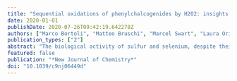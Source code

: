 ```yaml
---
title: "Sequential oxidations of phenylchalcogenides by H2O2: insights into the redox behavior of selenium via DFT analysis"
date: 2020-01-01
publishDate: 2020-07-26T09:42:19.642278Z
authors: ["Marco Bortoli", "Matteo Bruschi", "Marcel Swart", "Laura Orian"]
publication_types: ["2"]
abstract: "The biological activity of sulfur and selenium, despite their similarity, shows some remarkable differences that have been recognized in many different scenarios. However, the underlying cause has not been completely clarified yet. The difference in the redox behavior of these two chalcogens has lately been addressed as justification of the presence of selenium in some essential biological systems. In particular, selenium is found in some peroxidases,i.e.glutathione peroxidases (GPx), whose redox activity relies on a fast-reacting selenocysteine and is fundamental in metabolizing harmful peroxides. In this work, a systematicin silicoinvestigation on model systems,i.e.phenylchalcogenides, containing sulfur, selenium and tellurium is presented. Sequential oxidation reactions of these chalcogen-based substrates by hydrogen peroxide are carried out spanning the range of the biologically relevant chalcogen oxidation numbers [Advances in Molecular Toxicology, ed. J. C. Fishbein, Elsevier, 2010, vol. 4, pp. 183-222.] (2−, 0, 2+ and 4+) and analyzed through the calculation of intrinsic reaction coordinate paths and the application of the activation strain model. The results allowed us to highlight the different behaviors of S, Se and Te in highly oxidizing environments."
featured: false
publication: "*New Journal of Chemistry*"
doi: "10.1039/c9nj06449d"
---
```


